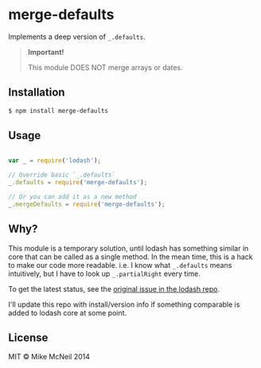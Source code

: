 # merge-defaults

Implements a deep version of `_.defaults`.

> **Important!**
>
> This module DOES NOT merge arrays or dates.



























<extoc></extoc>

## Installation

```sh
$ npm install merge-defaults
```

## Usage

```javascript

var _ = require('lodash');

// Override basic `_.defaults`
_.defaults = require('merge-defaults');

// Or you can add it as a new method
_.mergeDefaults = require('merge-defaults');

```

## Why?

This module is a temporary solution, until lodash has something
similar in core that can be called as a single method.
In the mean time, this is a hack to make our code more readable.
i.e. I know what `_.defaults` means intuitively, but I have to look
up `_.partialRight` every time.

To get the latest status, see the [original issue in the lodash repo](https://github.com/lodash/lodash/issues/154#issuecomment-32140379).

I'll update this repo with install/version info if something comparable is
added to lodash core at some point.



## License

MIT &copy; Mike McNeil 2014
